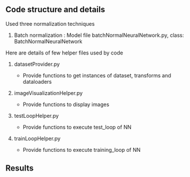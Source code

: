 ## Code structure and details

Used three normalization techniques
1. Batch normalization : Model file batchNormalNeuralNetwork.py, class: BatchNormalNeuralNetwork

Here are details of few helper files used by code

1. datasetProvider.py
    - Provide functions to get instances of dataset, transforms and dataloaders 

2. imageVisualizationHelper.py
    - Provide functions to display images

3. testLoopHelper.py
    - Provide functions to execute test_loop of NN

4. trainLoopHelper.py
    - Provide functions to execute training_loop of NN


## Results



